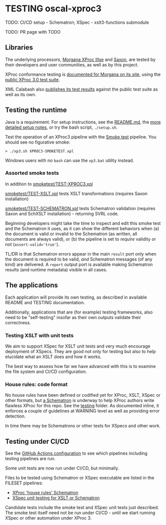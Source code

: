 # TESTING oscal-xproc3

TODO: CI/CD setup - Schematron; XSpec - xslt3-functions submodule

TODO: PR page with TODO

## Libraries

The underlying processors, [Morgana XProc IIIse](https://www.xml-project.com/morganaxproc-iiise.html) and [Saxon](https://www.saxonica.com/welcome/welcome.xml), are tested by their developers and user communities, as well as by this project.

XProc conformance testing is [documented for Morgana on its site](https://test-suite.xproc.org/implementation.html), using the [public XProc 3.0 test suite](https://test-suite.xproc.org/).

XML Calabash also [publishes its test results](https://xmlcalabash.com/test-report/current/) against the public test suite as well as its own.

## Testing the runtime

Java is a requirement. For setup instructions, see the [README.md](README.md), the [more detailed setup notes](setup-notes.md), or try the bash script, `./setup.sh`.

Test the operation of an XProc3 pipeline with the [Smoke test](smoketest/TEST-XPROC3.xpl) pipeline. You should see no figurative smoke:

```
> ./xp3.sh XPROC3-SMOKETEST.xpl
```

Windows users with no `bash` can use the `xp3.bat` utility instead.

### Assorted smoke tests

In addition to [smoketest/TEST-XPROC3.xpl](smoketest/TEST-XPROC3.xpl)

[smoketest/TEST-XSLT.xpl](smoketest/TEST-XSLT.xpl) tests XSLT transformations (requires Saxon installation)

[smoketest/TEST-SCHEMATRON.xpl](smoketest/TEST-SCHEMATRON.xpl) tests Schematron validation (requires Saxon and SchXSLT installation) - returning SVRL code.

Beginning developers might take the time to inspect and edit this smoke test and the Schematron it uses, as it can show the different behaviors when (a) the document is valid or invalid to the Schematron (as written, all documents are always valid), or (b) the pipeline is set to *require* validity or not (`assert-valid='true'`).

TL/DR is that Schematron errors appear in the main `result` port only when the document is required to be valid, *and* Schematron messages (of any kind) are delivered. A `report` output port is available making Schematron results (and runtime metadata) visible in all cases.

## The applications

Each application will provide its own testing, as described in available README and TESTING documentation.

Additionally, applications that are (for example) testing frameworks, also need to be "self-testing" insofar as their own outputs validate their correctness.

### Testing XSLT with unit tests

We aim to support XSpec for XSLT unit tests and very much encourage deployment of XSpecs. They are good not only for testing but also to help elucidate what an XSLT does and how it works.

The best way to assess how far we have advanced with this is to examine the file system and CI/CD configuration.

### House rules: code format

No house rules have been defined or codified yet for XProc, XSLT, XSpec or other formats, but [a Schematron](testing/xproc3-house-rules.sch) is underway to help XProc authors write flawless XProc for this repo. See the [testing](./testing) folder. As documented inline, it enforces a couple of guidelines at WARNING level as well as providing error detection.

In time there may be Schematrons or other tests for XSpecs and other work.

## Testing under CI/CD

See the [GitHub Actions configuration](.github/workflows/test.yml) to see which pipelines including testing pipelines are run.

Some unit tests are now run under CI/CD, but minimally.

Files to be tested using Schematron or XSpec executable are listed in the FILESET pipelines:

- [XProc 'house rules' Schematron](testing/FILESET_XPROC3_HOUSE-RULES.xpl)
- [XSpec unit testing for XSLT or Schematron](testing/FILESET_XSPEC.xpl)

Candidate tests include the smoke test and XSpec unit tests just described. The smoke test itself need not be run under CI/CD - until we start running XSpec or other automation under XProc 3.
